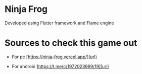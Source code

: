 # Ninja Frog

Developed using Flutter framework and Flame engine

# Sources to check this game out

- For pc [https://ninja-frog.vercel.app/](url)
  
- For android [https://t.me/c/1972023699/19](url)
